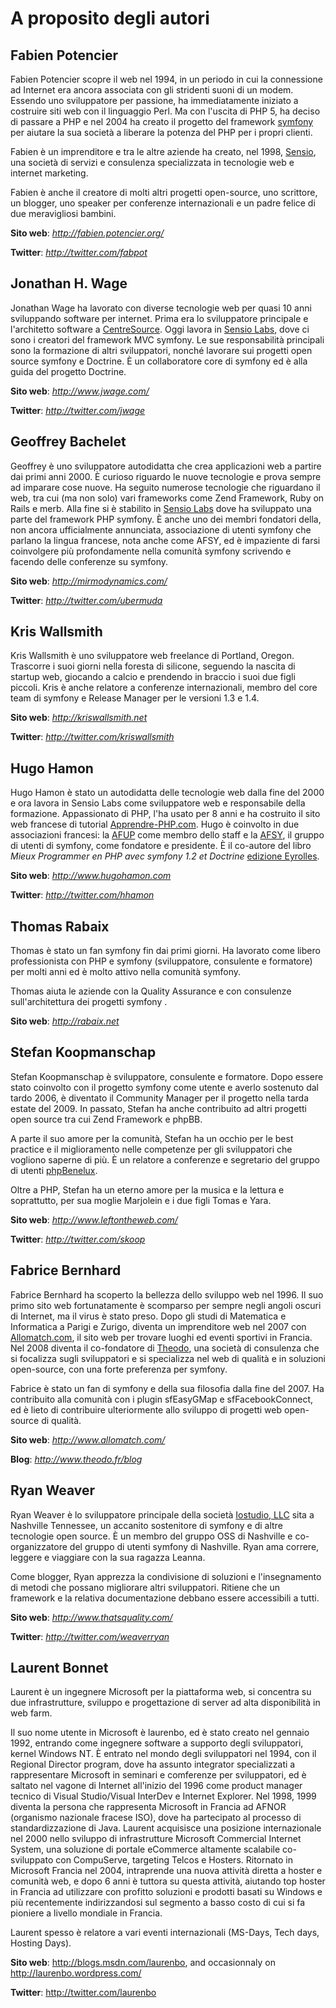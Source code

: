 A proposito degli autori
========================

Fabien Potencier
----------------

Fabien Potencier scopre il web nel 1994, in un periodo in cui la connessione ad
Internet era ancora associata con gli stridenti suoni di un modem.
Essendo uno sviluppatore per passione, ha immediatamente iniziato a costruire
siti web con il linguaggio Perl. Ma con l'uscita di PHP 5, ha deciso di passare
a PHP e nel 2004 ha creato il progetto del framework [symfony](http://www.symfony-project.org/)
per aiutare la sua società a liberare la potenza del PHP per i propri clienti.

Fabien è un imprenditore e tra le altre aziende ha creato, nel 1998,
[Sensio](http://www.sensio.com/), una società di servizi e consulenza
specializzata in tecnologie web e internet marketing.

Fabien è anche il creatore di molti altri progetti open-source, uno scrittore, un
blogger, uno speaker per conferenze internazionali e un padre felice di due
meravigliosi bambini.

**Sito web**: *http://fabien.potencier.org/*

**Twitter**: *http://twitter.com/fabpot*

Jonathan H. Wage
----------------

Jonathan Wage ha lavorato con diverse tecnologie web per quasi 10
anni sviluppando software per internet. Prima era lo sviluppatore principale
e l'architetto software a [CentreSource](http://www.centresource.com).
Oggi lavora in [Sensio Labs](http://www.sensiolabs.com), dove ci sono i creatori
del framework MVC symfony. Le sue responsabilità principali sono
la formazione di altri sviluppatori, nonché lavorare sui progetti open source
symfony e Doctrine. È un collaboratore core di symfony ed è alla guida del
progetto Doctrine.

**Sito web**: *http://www.jwage.com/*

**Twitter**: *http://twitter.com/jwage*

Geoffrey Bachelet
-----------------

Geoffrey è uno sviluppatore autodidatta che crea applicazioni web a partire dai
primi anni 2000. È curioso riguardo le nuove tecnologie e prova sempre ad
imparare cose nuove. Ha seguito numerose tecnologie che riguardano il web, tra cui
(ma non solo) vari frameworks come Zend Framework, Ruby on Rails e merb. Alla
fine si è stabilito in [Sensio Labs](http://www.sensiolabs.com/) dove ha sviluppato
una parte del framework PHP symfony. È anche uno dei membri fondatori della, non
ancora ufficialmente annunciata, associazione di utenti symfony che parlano la
lingua francese, nota anche come AFSY, ed è impaziente di farsi coinvolgere più
profondamente nella comunità symfony scrivendo e facendo delle conferenze su symfony.

**Sito web**: *http://mirmodynamics.com/*

**Twitter**: *http://twitter.com/ubermuda*

Kris Wallsmith
--------------

Kris Wallsmith è uno sviluppatore web freelance di Portland, Oregon.
Trascorre i suoi giorni nella foresta di silicone, seguendo la nascita di startup
web, giocando a calcio e prendendo in braccio i suoi due figli piccoli. Kris è
anche relatore a conferenze internazionali, membro del core team di symfony e
Release Manager per le versioni 1.3 e 1.4.

**Sito web**: *http://kriswallsmith.net*

**Twitter**: *http://twitter.com/kriswallsmith*

Hugo Hamon
----------

Hugo Hamon è stato un autodidatta delle tecnologie web dalla fine del 2000 e
ora lavora in Sensio Labs come sviluppatore web e responsabile della formazione.
Appassionato di PHP, l'ha usato per 8 anni e ha costruito il sito web francese
di tutorial [Apprendre-PHP.com](http://www.apprendre-php.com). Hugo è coinvolto
in due associazioni francesi: la [AFUP](http://www.afup.org) come membro dello
staff e la [AFSY](http://www.afsy.fr), il gruppo di utenti di symfony, come
fondatore e presidente. È il co-autore del libro _Mieux Programmer en PHP avec symfony 1.2 et Doctrine_
[edizione Eyrolles](http://www.editions-eyrolles.com/Livre/9782212124941/symfony).

**Sito web**: *http://www.hugohamon.com*

**Twitter**: *http://twitter.com/hhamon*

Thomas Rabaix
-------------

Thomas è stato un fan symfony fin dai primi giorni. Ha lavorato come libero
professionista con PHP e symfony (sviluppatore, consulente e formatore) per molti
anni ed è molto attivo nella comunità symfony.

Thomas aiuta le aziende con la Quality Assurance e con consulenze sull'architettura
dei progetti symfony .

**Sito web**: *http://rabaix.net*

Stefan Koopmanschap
-------------------

Stefan Koopmanschap è sviluppatore, consulente e formatore. Dopo essere stato
coinvolto con il progetto symfony come utente e averlo sostenuto dal tardo 2006,
è diventato il Community Manager per il progetto nella tarda estate del 2009.
In passato, Stefan ha anche contribuito ad altri progetti open source tra cui
Zend Framework e phpBB.

A parte il suo amore per la comunità, Stefan ha un occhio per le best practice
e il miglioramento nelle competenze per gli sviluppatori che vogliono saperne
di più. È un relatore a conferenze e segretario del gruppo di utenti
[phpBenelux](http://www.phpbenelux.eu/).

Oltre a PHP, Stefan ha un eterno amore per la musica e la lettura e soprattutto,
per sua moglie Marjolein e i due figli Tomas e Yara.

**Sito web**: *http://www.leftontheweb.com/*

**Twitter**: *http://twitter.com/skoop*

Fabrice Bernhard
----------------

Fabrice Bernhard ha scoperto la bellezza dello sviluppo web nel 1996. Il suo primo
sito web fortunatamente è scomparso per sempre negli angoli oscuri di Internet,
ma il virus è stato preso. Dopo gli studi di Matematica e Informatica a Parigi e
Zurigo, diventa un imprenditore web nel 2007 con [Allomatch.com](http://www.allomatch.com),
il sito web per trovare luoghi ed eventi sportivi in Francia. Nel 2008 diventa
il co-fondatore di [Theodo](http://www.theodo.fr), una società di consulenza che
si focalizza sugli sviluppatori e si specializza nel web di qualità e in soluzioni
open-source, con una forte preferenza per symfony.

Fabrice è stato un fan di symfony e della sua filosofia dalla fine del 2007.
Ha contribuito alla comunità con i plugin sfEasyGMap e sfFacebookConnect, ed è
lieto di contribuire ulteriormente allo sviluppo di progetti web open-source di
qualità.

**Sito web**: *http://www.allomatch.com/*

**Blog**: *http://www.theodo.fr/blog*

Ryan Weaver
-----------

Ryan Weaver è lo sviluppatore principale della società [Iostudio, LLC](http://www.iostudio.com/)
sita a Nashville Tennessee, un accanito sostenitore di symfony e di altre
tecnologie open source. È un membro del gruppo OSS di Nashville e co-organizzatore
del gruppo di utenti symfony di Nashville. Ryan ama correre, leggere e viaggiare
con la sua ragazza Leanna.

Come blogger, Ryan apprezza la condivisione di soluzioni e l'insegnamento di metodi
che possano migliorare altri sviluppatori. Ritiene che un framework e la relativa
documentazione debbano essere accessibili a tutti.

**Sito web**: *http://www.thatsquality.com/*

**Twitter**: *http://twitter.com/weaverryan*

Laurent Bonnet
--------------

Laurent è un ingegnere Microsoft per la piattaforma web, si concentra su due
infrastrutture, sviluppo e progettazione di server ad alta disponibilità in web
farm.

Il suo nome utente in Microsoft è laurenbo, ed è stato creato nel gennaio 1992,
entrando come ingegnere software a supporto degli sviluppatori, kernel Windows NT.
È entrato nel mondo degli sviluppatori nel 1994, con il Regional Director program,
dove ha assunto integrator specializzati a rappresentare Microsoft in seminari
e comferenze per sviluppatori, ed è saltato nel vagone di Internet all'inizio del
1996 come product manager tecnico di Visual Studio/Visual InterDev e Internet
Explorer. Nel 1998, 1999 diventa la persona che rappresenta Microsoft in Francia
ad AFNOR (organismo nazionale fracese ISO), dove ha partecipato al processo di
standardizzazione di Java. Laurent acquisisce una posizione internazionale nel
2000 nello sviluppo di infrastrutture Microsoft Commercial Internet System, una
soluzione di portale eCommerce altamente scalabile co-sviluppato con CompuServe,
targeting Telcos e Hosters. Ritornato in Microsoft Francia nel 2004, intraprende
una nuova attività diretta a hoster e comunità web, e dopo 6 anni è tuttora
su questa attività, aiutando top hoster in Francia ad utilizzare con profitto
soluzioni e prodotti basati su Windows e più recentemente indirizzandosi sul
segmento a basso costo di cui si fa pioniere a livello mondiale in Francia.

Laurent spesso è relatore a vari eventi internazionali (MS-Days, Tech
days, Hosting Days).

**Sito web**: http://blogs.msdn.com/laurenbo, and occasionnaly on http://laurenbo.wordpress.com/

**Twitter**: http://twitter.com/laurenbo
